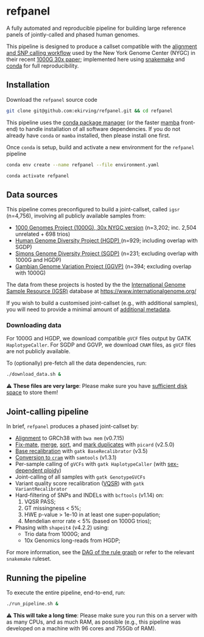 # refpanel
A fully automated and reproducible pipeline for building large reference panels of jointly-called and phased human 
genomes.

This pipeline is designed to produce a callset compatible with the [alignment and SNP calling workflow](
http://ftp.1000genomes.ebi.ac.uk/vol1/ftp/data_collections/1000G_2504_high_coverage/20190405_NYGC_b38_pipeline_description.pdf) 
used by the New York Genome Center (NYGC) in their recent [1000G 30x paper](
https://www.biorxiv.org/content/10.1101/2021.02.06.430068); implemented here using [snakemake](https://snakemake.readthedocs.io/en/stable/)
and [conda](https://docs.conda.io/projects/conda/en/latest/) for full reproducibility.


## Installation

Download the `refpanel` source code
```bash
git clone git@github.com:ekirving/refpanel.git && cd refpanel
```

This pipeline uses the [conda package manager](https://docs.conda.io/projects/conda/en/latest/index.html) (or the 
faster [mamba](https://mamba.readthedocs.io/en/latest/index.html) front-end) to handle installation of all software 
dependencies. If you do not already have `conda` or `mamba` installed, then please install one first.

Once `conda` is setup, build and activate a new environment for the `refpanel` pipeline
```bash
conda env create --name refpanel --file environment.yaml
```
```bash
conda activate refpanel
```

## Data sources

This pipeline comes preconfigured to build a joint-callset, called `igsr` (n=4,756), involving all publicly available samples from:
* [1000 Genomes Project (1000G), 30x NYGC version](https://doi.org/10.1101/2021.02.06.430068) (n=3,202; inc. 2,504 unrelated + 698 trios)
* [Human Genome Diversity Project (HGDP) ](https://doi.org/10.1126/science.aay5012) (n=929; including overlap with SGDP)
* [Simons Genome Diversity Project (SGDP)](https://doi.org/10.1038/nature18964) (n=231; excluding overlap with 1000G and HGDP)
* [Gambian Genome Variation Project (GGVP)](https://doi.org/10.1038/s41467-019-13480-z) (n=394; excluding overlap with 1000G)

The data from these projects is hosted by the the [International Genome Sample Resource (IGSR)](
https://doi.org/10.1093/nar/gkw829) database at https://www.internationalgenome.org/  

If you wish to build a customised joint-callset (e.g., with additional samples), you will need to provide a minimal 
amount of [additional metadata](docs/config.md).

### Downloading data

For 1000G and HGDP, we download compatible `gVCF` files output by GATK `HaplotypeCaller`. For SGDP and GGVP,
we download `CRAM` files, as `gVCF` files are not publicly available.

To (optionally) pre-fetch all the data dependencies, run:
```bash
./download_data.sh &
```

:warning: **These files are very large**: Please make sure you have [sufficient disk space](docs/diskspace.md) to store them!

## Joint-calling pipeline

In brief, `refpanel` produces a phased joint-callset by:
* [Alignment](rules/02-align.smk#L25) to GRCh38 with `bwa mem` (v0.7.15)
* [Fix-mate](rules/02-align.smk#L57), [merge](rules/02-align.smk#L91), [sort](rules/02-align.smk#L119), and [mark duplicates](rules/02-align.smk#L146) with `picard` (v2.5.0)
* [Base recalibration](rules/02-align.smk#L176) with `gatk BaseRecalibrator` (v3.5)
* [Conversion to `cram`](rules/02-align.smk#L248) with `samtools` (v1.3.1)
* Per-sample calling of `gVCFs` with `gatk HaplotypeCaller` (with [sex-dependent ploidy](https://ftp.1000genomes.ebi.ac.uk/vol1/ftp/data_collections/1000G_2504_high_coverage/working/20190425_NYGC_GATK/raw_calls_updated/README_2021November05_NYGCrawcalls_updated.docx))
* Joint-calling of all samples with `gatk GenotypeGVCFs`
* Variant quality score recalibration ([VQSR](https://gatk.broadinstitute.org/hc/en-us/articles/360035531612?id=1259)) with `gatk VariantRecalibrator`
* Hard-filtering of SNPs and INDELs with `bcftools` (v1.14) on:
  1) VQSR PASS;
  2) GT missingness < 5%; 
  3) HWE p-value > 1e-10 in at least one super-population;
  4) Mendelian error rate < 5% (based on 1000G trios);
* Phasing with `shapeit4` (v4.2.2) using:
  * Trio data from 1000G; and
  * 10x Genomics long-reads from HGDP;

For more information, see the [DAG of the rule graph](docs/rulegraph.pdf) or refer to the relevant `snakemake` ruleset.

## Running the pipeline

To execute the entire pipeline, end-to-end, run:
```bash
./run_pipeline.sh &
```

:warning: **This will take a long time**: Please make sure you run this on a server with as many CPUs, and as much RAM, 
as possible (e.g., this pipeline was developed on a machine with 96 cores and 755Gb of RAM).
